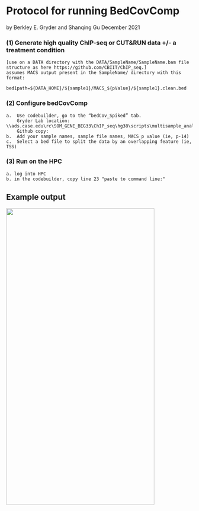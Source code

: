 # Protocol for running BedCovComp
by Berkley E. Gryder and Shanqing Gu 
December 2021

### (1)	Generate high quality ChIP-seq or CUT&RUN data +/- a treatment condition
    [use on a DATA directory with the DATA/SampleName/SampleName.bam file structure as here https://github.com/CBIIT/ChIP_seq.]
    assumes MACS output present in the SampleName/ directory with this format:
        bed1path=${DATA_HOME}/${sample1}/MACS_${pValue}/${sample1}.clean.bed
### (2)	Configure bedCovComp
    a.  Use codebuilder, go to the “bedCov_Spiked” tab.  
        Gryder Lab location: \\ads.case.edu\rc\SOM_GENE_BEG33\ChIP_seq\hg38\scripts\multisample_analysis\bedCovComp_builder.xlsx
        Github copy: 
    b.  Add your sample names, sample file names, MACS p value (ie, p-14)
    c.  Select a bed file to split the data by an overlapping feature (ie, TSS)
    
### (3)	Run on the HPC
    a. log into HPC 
    b. in the codebuilder, copy line 23 "paste to command line:"
 
 
## Example output
<a href="https://github.com/guvp2017/ChIPseqPipe/blob/master/bedCovComp/bedCovCompExample.png"><img src="bedCovCompExample.png" align="middle" height="800" width="400" ></a>

